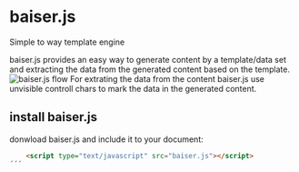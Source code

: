 # baiser.js
Simple to way template engine

baiser.js provides an easy way to generate content by a template/data set and extracting the data from the generated content based on the template.
![baiser.js flow](doc/images/baiser-flow.png)
For extrating the data from the content baiser.js use unvisible controll chars to mark the data in the generated content.

## install baiser.js
donwload baiser.js and include it to your document:

```html
	<script type="text/javascript" src="baiser.js"></script>
´´´

